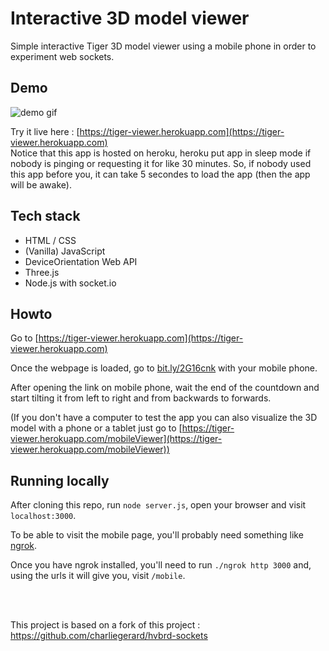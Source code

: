 # Interactive 3D model viewer

Simple interactive Tiger 3D model viewer using a mobile phone in order to experiment web sockets.

## Demo

![demo gif](tiger.gif)

Try it live here : [https://tiger-viewer.herokuapp.com](https://tiger-viewer.herokuapp.com) <br/>
Notice that this app is hosted on heroku, heroku put app in sleep mode if nobody is pinging or requesting it for like 30 minutes. 
So, if nobody used this app before you, it can take 5 secondes to load the app (then the app will be awake). 

## Tech stack

* HTML / CSS
* (Vanilla) JavaScript
* DeviceOrientation Web API
* Three.js
* Node.js with socket.io

## Howto

Go to [https://tiger-viewer.herokuapp.com](https://tiger-viewer.herokuapp.com)

Once the webpage is loaded, go to [bit.ly/2G16cnk](bit.ly/2G16cnk) with your mobile phone.

After opening the link on mobile phone, wait the end of the countdown and start tilting it from left to right and from backwards to forwards.

(If you don't have a computer to test the app you can also visualize the 3D model with a phone or a tablet just go to [https://tiger-viewer.herokuapp.com/mobileViewer](https://tiger-viewer.herokuapp.com/mobileViewer))

## Running locally

After cloning this repo, run `node server.js`, open your browser and visit `localhost:3000`.

To be able to visit the mobile page, you'll probably need something like [ngrok](https://ngrok.com/).

Once you have ngrok installed, you'll need to run `./ngrok http 3000` and, using the urls it will give you, visit `/mobile`.

<br/><br/>

This project is based on a fork of this project : https://github.com/charliegerard/hvbrd-sockets


